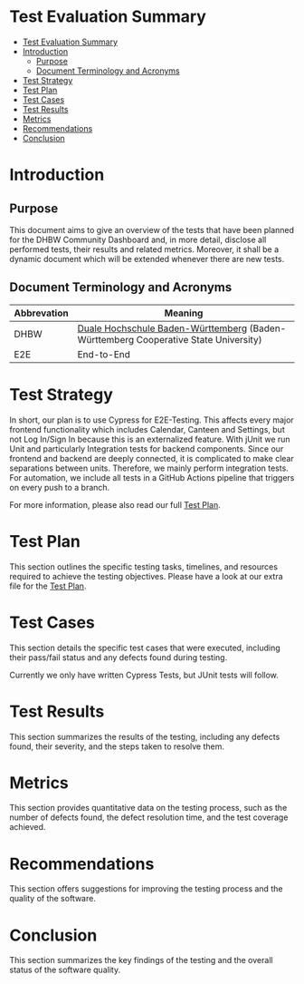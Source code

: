 # Test Evaluation Summary

- [Test Evaluation Summary](#test-evaluation-summary)
- [Introduction](#introduction)
  - [Purpose](#purpose)
  - [Document Terminology and Acronyms](#document-terminology-and-acronyms)
- [Test Strategy](#test-strategy)
- [Test Plan](#test-plan)
- [Test Cases](#test-cases)
- [Test Results](#test-results)
- [Metrics](#metrics)
- [Recommendations](#recommendations)
- [Conclusion](#conclusion)

# Introduction

## Purpose
This document aims to give an overview of the tests that have been planned for the DHBW Community Dashboard and, in more detail, disclose all performed tests, their results and related metrics. Moreover, it shall be a dynamic document which will be extended whenever there are new tests.


## Document Terminology and Acronyms
| Abbrevation | Meaning                                                                                                               |
| ----------- | --------------------------------------------------------------------------------------------------------------------- |
| DHBW        | [Duale Hochschule Baden-Württemberg](https://www.dhbw.de/startseite) (Baden-Württemberg Cooperative State University) |
| E2E         | End-to-End                                                                                                            |

# Test Strategy
In short, our plan is to use Cypress for E2E-Testing. This affects every major frontend functionality which includes Calendar, Canteen and Settings, but not Log In/Sign In because this is an externalized feature. With jUnit we run Unit and particularly Integration tests for backend components. Since our frontend and backend are deeply connected, it is complicated to make clear separations between units. Therefore, we mainly perform integration tests. For automation, we include all tests in a GitHub Actions pipeline that triggers on every push to a branch.

For more information, please also read our full [Test Plan](../test_plan/test_plan.md).

# Test Plan
This section outlines the specific testing tasks, timelines, and resources required to achieve the testing objectives. Please have a look at our extra file for the [Test Plan](../test_plan/test_plan.md).

# Test Cases
This section details the specific test cases that were executed, including their pass/fail status and any defects found during testing. 

Currently we only have written Cypress Tests, but JUnit tests will follow.

# Test Results
This section summarizes the results of the testing, including any defects found, their severity, and the steps taken to resolve them. 

# Metrics
This section provides quantitative data on the testing process, such as the number of defects found, the defect resolution time, and the test coverage achieved. 

# Recommendations
This section offers suggestions for improving the testing process and the quality of the software. 

# Conclusion
This section summarizes the key findings of the testing and the overall status of the software quality.
